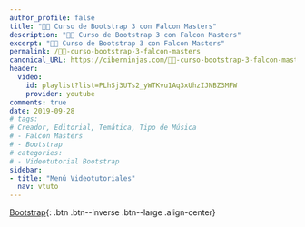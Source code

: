 ```yaml
---
author_profile: false
title: "👨‍🏫 Curso de Bootstrap 3 con Falcon Masters"
description: "👩‍🎨 Curso de Bootstrap 3 con Falcon Masters"
excerpt: "👩‍🎨 Curso de Bootstrap 3 con Falcon Masters"
permalink: /👨‍🏫-curso-bootstrap-3-falcon-masters
canonical_URL: https://ciberninjas.com/👨‍🏫-curso-bootstrap-3-falcon-masters
header:
  video:
    id: playlist?list=PLhSj3UTs2_yWTKvu1Aq3xUhzIJNBZ3MFW
    provider: youtube
comments: true
date: 2019-09-28
# tags:
# Creador, Editorial, Temática, Tipo de Música
# - Falcon Masters
# - Bootstrap
# categories:
# - Videotutorial Bootstrap
sidebar:
- title: "Menú Videotutoriales"
  nav: vtuto
---
```


[<i class="fab fa-bootstrap"></i> Bootstrap](/cursos-tecnologia/#bootstrap-){: .btn .btn--inverse .btn--large .align-center}
